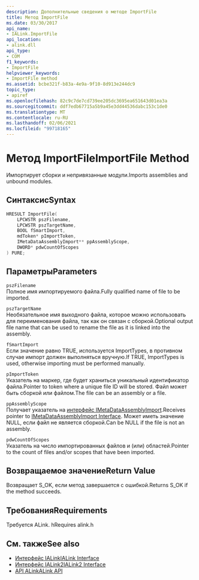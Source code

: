 ```yaml
---
description: Дополнительные сведения о методе ImportFile
title: Метод ImportFile
ms.date: 03/30/2017
api_name:
- IALink.ImportFile
api_location:
- alink.dll
api_type:
- COM
f1_keywords:
- ImportFile
helpviewer_keywords:
- ImportFile method
ms.assetid: bcbe321f-b83a-4e9a-9f10-8d913e244dc9
topic_type:
- apiref
ms.openlocfilehash: 82c9c7de7cd739ee205dc3695ea651643d01ea3a
ms.sourcegitcommit: ddf7edb67715a5b9a45e3dd44536dabc153c1de0
ms.translationtype: MT
ms.contentlocale: ru-RU
ms.lasthandoff: 02/06/2021
ms.locfileid: "99718165"
---
```

# <a name="importfile-method"></a><span data-ttu-id="66317-103">Метод ImportFile</span><span class="sxs-lookup"><span data-stu-id="66317-103">ImportFile Method</span></span>

<span data-ttu-id="66317-104">Импортирует сборки и непривязанные модули.</span><span class="sxs-lookup"><span data-stu-id="66317-104">Imports assemblies and unbound modules.</span></span>  
  
## <a name="syntax"></a><span data-ttu-id="66317-105">Синтаксис</span><span class="sxs-lookup"><span data-stu-id="66317-105">Syntax</span></span>  
  
```cpp  
HRESULT ImportFile(  
    LPCWSTR pszFilename,  
    LPCWSTR pszTargetName,  
    BOOL fSmartImport,  
    mdToken* pImportToken,  
    IMetaDataAssemblyImport** ppAssemblyScope,  
    DWORD* pdwCountOfScopes  
) PURE;  
```  
  
## <a name="parameters"></a><span data-ttu-id="66317-106">Параметры</span><span class="sxs-lookup"><span data-stu-id="66317-106">Parameters</span></span>  

 `pszFilename`  
 <span data-ttu-id="66317-107">Полное имя импортируемого файла.</span><span class="sxs-lookup"><span data-stu-id="66317-107">Fully qualified name of file to be imported.</span></span>  
  
 `pszTargetName`  
 <span data-ttu-id="66317-108">Необязательное имя выходного файла, которое можно использовать для переименования файла, так как он связан с сборкой.</span><span class="sxs-lookup"><span data-stu-id="66317-108">Optional output file name that can be used to rename the file as it is linked into the assembly.</span></span>  
  
 `fSmartImport`  
 <span data-ttu-id="66317-109">Если значение равно TRUE, используется ImportTypes, в противном случае импорт должен выполняться вручную.</span><span class="sxs-lookup"><span data-stu-id="66317-109">If TRUE, ImportTypes is used, otherwise importing must be performed manually.</span></span>  
  
 `pImportToken`  
 <span data-ttu-id="66317-110">Указатель на маркер, где будет храниться уникальный идентификатор файла.</span><span class="sxs-lookup"><span data-stu-id="66317-110">Pointer to token where a unique file ID will be stored.</span></span> <span data-ttu-id="66317-111">Файл может быть сборкой или файлом.</span><span class="sxs-lookup"><span data-stu-id="66317-111">The file can be an assembly or a file.</span></span>  
  
 `ppAssemblyScope`  
 <span data-ttu-id="66317-112">Получает указатель на [интерфейс IMetaDataAssemblyImport](../metadata/imetadataassemblyimport-interface.md).</span><span class="sxs-lookup"><span data-stu-id="66317-112">Receives pointer to [IMetaDataAssemblyImport Interface](../metadata/imetadataassemblyimport-interface.md).</span></span> <span data-ttu-id="66317-113">Может иметь значение NULL, если файл не является сборкой.</span><span class="sxs-lookup"><span data-stu-id="66317-113">Can be NULL if the file is not an assembly.</span></span>  
  
 `pdwCountOfScopes`  
 <span data-ttu-id="66317-114">Указатель на число импортированных файлов и (или) областей.</span><span class="sxs-lookup"><span data-stu-id="66317-114">Pointer to the count of files and/or scopes that have been imported.</span></span>  
  
## <a name="return-value"></a><span data-ttu-id="66317-115">Возвращаемое значение</span><span class="sxs-lookup"><span data-stu-id="66317-115">Return Value</span></span>  

 <span data-ttu-id="66317-116">Возвращает S_OK, если метод завершается с ошибкой.</span><span class="sxs-lookup"><span data-stu-id="66317-116">Returns S_OK if the method succeeds.</span></span>  
  
## <a name="requirements"></a><span data-ttu-id="66317-117">Требования</span><span class="sxs-lookup"><span data-stu-id="66317-117">Requirements</span></span>  

 <span data-ttu-id="66317-118">Требуется ALink. h</span><span class="sxs-lookup"><span data-stu-id="66317-118">Requires alink.h</span></span>  
  
## <a name="see-also"></a><span data-ttu-id="66317-119">См. также</span><span class="sxs-lookup"><span data-stu-id="66317-119">See also</span></span>

- [<span data-ttu-id="66317-120">Интерфейс IALink</span><span class="sxs-lookup"><span data-stu-id="66317-120">IALink Interface</span></span>](ialink-interface.md)
- [<span data-ttu-id="66317-121">Интерфейс IALink2</span><span class="sxs-lookup"><span data-stu-id="66317-121">IALink2 Interface</span></span>](ialink2-interface.md)
- [<span data-ttu-id="66317-122">API ALink</span><span class="sxs-lookup"><span data-stu-id="66317-122">ALink API</span></span>](index.md)
